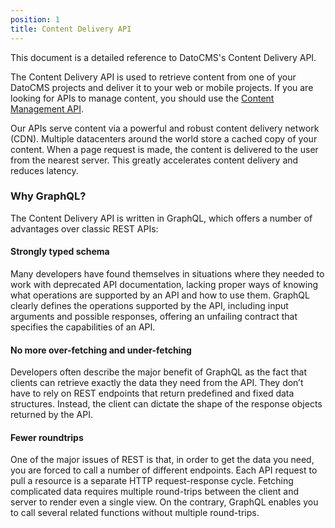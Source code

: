 ```yaml
---
position: 1
title: Content Delivery API
---
```


This document is a detailed reference to DatoCMS's Content Delivery API.

The Content Delivery API is used to retrieve content from one of your DatoCMS projects and deliver it to your web or mobile projects. If you are looking for APIs to manage content, you should use the [Content Management API](/content-management-api/).

Our APIs serve content via a powerful and robust content delivery network (CDN). Multiple datacenters around the world store a cached copy of your content. When a page request is made, the content is delivered to the user from the nearest server. This greatly accelerates content delivery and reduces latency.

### Why GraphQL?

The Content Delivery API is written in GraphQL, which offers a number of advantages over classic REST APIs:

#### Strongly typed schema

Many developers have found themselves in situations where they needed to work with deprecated API documentation, lacking proper ways of knowing what operations are supported by an API and how to use them. GraphQL clearly defines the operations supported by the API, including input arguments and possible responses, offering an unfailing contract that specifies the capabilities of an API.

#### No more over-fetching and under-fetching

Developers often describe the major benefit of GraphQL as the fact that clients can retrieve exactly the data they need from the API. They don’t have to rely on REST endpoints that return predefined and fixed data structures. Instead, the client can dictate the shape of the response objects returned by the API.

#### Fewer roundtrips

One of the major issues of REST is that, in order to get the data you need, you are forced to call a number of different endpoints. Each API request to pull a resource is a separate HTTP request-response cycle. Fetching complicated data requires multiple round-trips between the client and server to render even a single view. On the contrary, GraphQL enables you to call several related functions without multiple round-trips.

